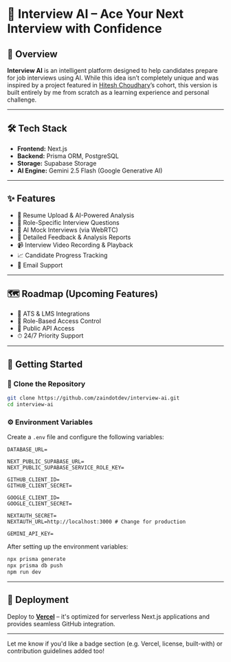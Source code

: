 # 🚀 Interview AI – Ace Your Next Interview with Confidence

## 📌 Overview

**Interview AI** is an intelligent platform designed to help candidates prepare for job interviews using AI. While this idea isn’t completely unique and was inspired by a project featured in [Hitesh Choudhary](https://x.com/hiteshdotcom)’s cohort, this version is built entirely by me from scratch as a learning experience and personal challenge.

---

## 🛠 Tech Stack

* **Frontend:** Next.js
* **Backend:** Prisma ORM, PostgreSQL
* **Storage:** Supabase Storage
* **AI Engine:** Gemini 2.5 Flash (Google Generative AI)

---

## ✨ Features

* 📄 Resume Upload & AI-Powered Analysis
* 🧠 Role-Specific Interview Questions
* 🎤 AI Mock Interviews (via WebRTC)
* 📝 Detailed Feedback & Analysis Reports
* 📹 Interview Video Recording & Playback
* 📈 Candidate Progress Tracking
* 📧 Email Support

---

## 🗺 Roadmap (Upcoming Features)

* 📌 ATS & LMS Integrations
* 🔐 Role-Based Access Control
* 📡 Public API Access
* ⏱ 24/7 Priority Support

---

## 🧪 Getting Started

### 🔁 Clone the Repository

```bash
git clone https://github.com/zaindotdev/interview-ai.git
cd interview-ai
```

### ⚙️ Environment Variables

Create a `.env` file and configure the following variables:

```env
DATABASE_URL=

NEXT_PUBLIC_SUPABASE_URL=
NEXT_PUBLIC_SUPABASE_SERVICE_ROLE_KEY=

GITHUB_CLIENT_ID=
GITHUB_CLIENT_SECRET=

GOOGLE_CLIENT_ID=
GOOGLE_CLIENT_SECRET=

NEXTAUTH_SECRET=
NEXTAUTH_URL=http://localhost:3000 # Change for production

GEMINI_API_KEY=
```

After setting up the environment variables:

```bash
npx prisma generate
npx prisma db push
npm run dev
```

---

## 🚀 Deployment

Deploy to **[Vercel](https://vercel.com/)** – it's optimized for serverless Next.js applications and provides seamless GitHub integration.

---

Let me know if you'd like a badge section (e.g. Vercel, license, built-with) or contribution guidelines added too!
